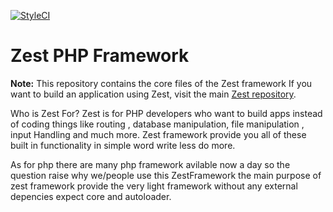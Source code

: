 [![StyleCI](https://github.styleci.io/repos/135673638/shield?branch=master)](https://github.styleci.io/repos/135673638)

# Zest PHP Framework

**Note:** This repository contains the core files of the Zest framework If you want to build an application using Zest, 
visit the main [Zest repository](https://github.com/Softhub99/Zest).

Who is Zest For? Zest is for PHP developers who want to build apps instead of coding things like routing , database manipulation, file manipulation , input Handling and much more. Zest framework provide you all of these built in functionality in simple word write less do more.

As for php there are many php framework avilable now a day so the question raise why we/people use this ZestFramework the main purpose of zest framework provide the very light framework without any external depencies expect core and autoloader.
